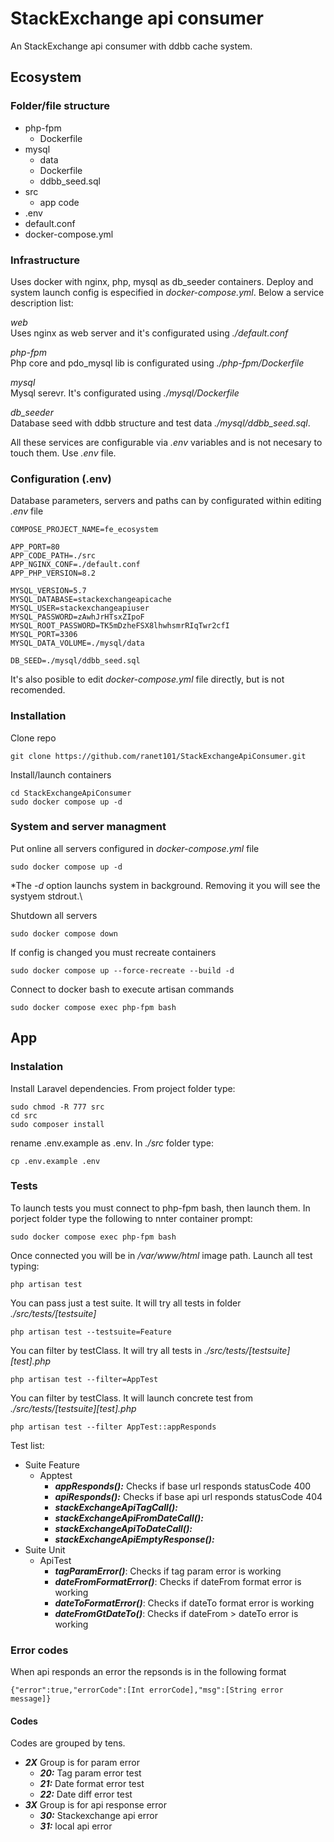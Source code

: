 # StackExchange api consumer
An StackExchange api consumer with ddbb cache system.
## Ecosystem
### Folder/file structure
* php-fpm
    * Dockerfile 
* mysql
    * data
    * Dockerfile
    * ddbb_seed.sql
* src
    * app code
* .env
* default.conf
* docker-compose.yml   

### Infrastructure
Uses docker with nginx, php, mysql as db_seeder containers. Deploy and system launch config is especified in _docker-compose.yml_. Below a service description list:

_web_\
Uses nginx as web server and it's configurated using _./default.conf_

_php-fpm_\
Php core and pdo_mysql lib is configurated using _./php-fpm/Dockerfile_ 

_mysql_\
Mysql serevr. It's configurated using _./mysql/Dockerfile_

_db_seeder_\
Database seed with ddbb structure and test data _./mysql/ddbb_seed.sql_.

All these services are configurable via _.env_ variables and is not necesary to touch them. Use _.env_ file.

### Configuration (.env)
Database parameters, servers and paths can by configurated within editing _.env_ file
```
COMPOSE_PROJECT_NAME=fe_ecosystem

APP_PORT=80
APP_CODE_PATH=./src
APP_NGINX_CONF=./default.conf
APP_PHP_VERSION=8.2

MYSQL_VERSION=5.7
MYSQL_DATABASE=stackexchangeapicache
MYSQL_USER=stackexchangeapiuser
MYSQL_PASSWORD=zAwhJrHTsxZIpoF
MYSQL_ROOT_PASSWORD=TK5mDzheFSX8lhwhsmrRIqTwr2cfI
MYSQL_PORT=3306
MYSQL_DATA_VOLUME=./mysql/data

DB_SEED=./mysql/ddbb_seed.sql
```
It's also posible to edit _docker-compose.yml_ file directly, but is not recomended.

### Installation
Clone repo
```
git clone https://github.com/ranet101/StackExchangeApiConsumer.git
```
Install/launch containers
```
cd StackExchangeApiConsumer
sudo docker compose up -d
```

### System and server managment
Put online all servers configured in _docker-compose.yml_ file
```
sudo docker compose up -d
```
*The _-d_ option launchs system in background. Removing it you will see the systyem stdrout.\

Shutdown all servers
```
sudo docker compose down
```

If config is changed you must recreate containers
```
sudo docker compose up --force-recreate --build -d
```
Connect to docker bash to execute artisan commands
```
sudo docker compose exec php-fpm bash
```

## App
### Instalation
Install Laravel dependencies. From project folder type:
```
sudo chmod -R 777 src
cd src 
sudo composer install
```
rename .env.example as .env. In _./src_ folder type:
```
cp .env.example .env
```
### Tests
To launch tests you must connect to php-fpm bash, then launch them. In porject folder type the following to nnter container prompt:
```
sudo docker compose exec php-fpm bash
```
Once connected you will be in _/var/www/html_ image path. Launch all test typing:
```
php artisan test
```
You can pass just a test suite. It will try all tests in folder _./src/tests/[testsuite]_
```
php artisan test --testsuite=Feature
```
You can filter by testClass. It will try all tests in _./src/tests/[testsuite][test].php_
```
php artisan test --filter=AppTest
```
You can filter by testClass. It will launch concrete test from _./src/tests/[testsuite][test].php_
```
php artisan test --filter AppTest::appResponds                       
```
Test list:
* Suite Feature
    * Apptest
        * **_appResponds():_** Checks if base url responds statusCode 400
        * **_apiResponds():_** Checks if base api url responds statusCode 404
        * **_stackExchangeApiTagCall():_** 
        * **_stackExchangeApiFromDateCall():_** 
        * **_stackExchangeApiToDateCall():_** 
        * **_stackExchangeApiEmptyResponse():_**         
* Suite Unit
    * ApiTest
        * **_tagParamError()_**: Checks if tag param error is working
        * **_dateFromFormatError()_**: Checks if dateFrom format error is working
        * **_dateToFormatError()_**: Checks if dateTo format error is working
        * **_dateFromGtDateTo()_**: Checks if dateFrom > dateTo error is working

### Error codes
When api responds an error the repsonds is in the following format
```
{"error":true,"errorCode":[Int errorCode],"msg":[String error message]}
```
#### Codes
Codes are grouped by tens.
* **_2X_** Group is for param error
    * **_20:_** Tag param error test
    * **_21:_** Date format error test
    * **_22:_** Date diff error test
* **_3X_** Group is for api response error
    * **_30:_** Stackexchange api error
    * **_31:_** local api error
